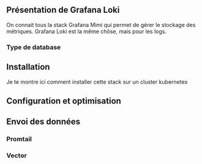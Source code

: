## Présentation de Grafana Loki
On connait tous la stack Grafana Mimi qui permet de gérer le stockage des métriques. Grafana Loki est la même chôse, mais pour les logs.

### Type de database

## Installation
Je te montre ici comment installer cette stack sur un cluster kubernetes

## Configuration et optimisation

## Envoi des données

### Promtail
### Vector
